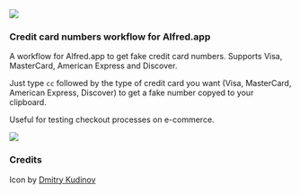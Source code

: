 <img src="http://rawgit.com/caiogondim/alfred-credit-card-numbers/master/logo.svg">

### Credit card numbers workflow for Alfred.app

A workflow for Alfred.app to get fake credit card numbers.
Supports Visa, MasterCard, American Express and Discover.

Just type `cc` followed by the type of credit card you want (Visa, MasterCard, American Express, Discover) to get a fake number copyed to your clipboard.

Useful for testing checkout processes on e-commerce.

<img src="http://rawgit.com/caiogondim/alfred-credit-card-numbers/master/preview.png">


### Credits

Icon by [Dmitry Kudinov](http://thenounproject.com/term/credit-card/103824/)
